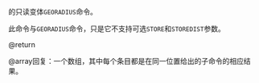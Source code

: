 的只读变体`GEORADIUS`命令。

此命令与`GEORADIUS`命令，只是它不支持可选`STORE`和`STOREDIST`参数。

@return

@array回复：一个数组，其中每个条目都是在同一位置给出的子命令的相应结果。
